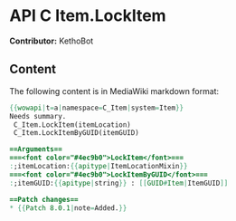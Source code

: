 # API C Item.LockItem

**Contributor:** KethoBot

## Content

The following content is in MediaWiki markdown format:

```mediawiki
{{wowapi|t=a|namespace=C_Item|system=Item}}
Needs summary.
 C_Item.LockItem(itemLocation)
 C_Item.LockItemByGUID(itemGUID)

==Arguments==
===<font color="#4ec9b0">LockItem</font>===
:;itemLocation:{{apitype|ItemLocationMixin}}
===<font color="#4ec9b0">LockItemByGUID</font>===
:;itemGUID:{{apitype|string}} : [[GUID#Item|ItemGUID]]

==Patch changes==
* {{Patch 8.0.1|note=Added.}}
```